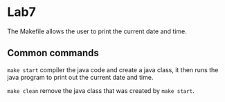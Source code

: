 # Lab7
The Makefile allows the user to print the current date and time.

## Common commands

`make start` compiler the java code and create a java class, it then runs the java program to print out the current date and time.

`make clean` remove the java class that was created by `make start`.
